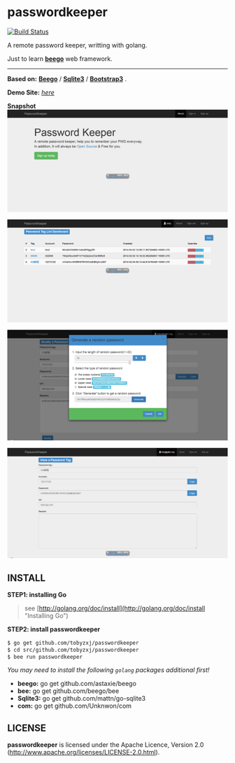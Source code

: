 passwordkeeper
==============

[![Build Status](https://drone.io/github.com/tobyzxj/passwordkeeper/status.png)](https://drone.io/github.com/tobyzxj/passwordkeeper/latest)

A remote password keeper, writting with golang.

Just to learn [**beego**](http://beego.me) web framework.

----------
**Based on:**
	[**Beego**](http://github.com/astaxie/beego) / [**Sqlite3**](http://github.com/mattn/go-sqlite3) / [**Bootstrap3**](http://getbootstrap.com/) .

**Demo Site:** [*here*](http://115.28.143.40:8080/)

**Snapshot**
![](./snapshot/home.png)

![](./snapshot/dashboard.png)

![](./snapshot/random_pwd.png)

![](./snapshot/view.png)



## INSTALL

**STEP1: installing Go**

> see [http://golang.org/doc/install](http://golang.org/doc/install "Installing Go")
    
**STEP2: install passwordkeeper**


    $ go get github.com/tobyzxj/passwordkeeper
    $ cd src/github.com/tobyzxj/passwordkeeper
    $ bee run passwordkeeper
     
*You may need to install the following `golang` packages additional first!* 

- **beego:** go get github.com/astaxie/beego
- **bee:** go get github.com/beego/bee
- **Sqlite3:** go get github.com/mattn/go-sqlite3
- **com:** go get github.com/Unknwon/com


## LICENSE

**passwordkeeper** is licensed under the Apache Licence, Version 2.0
(http://www.apache.org/licenses/LICENSE-2.0.html).
